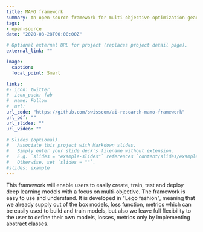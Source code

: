 ```yaml
---
title: MAMO framework
summary: An open-source framework for multi-objective optimization geared towards recommendation systems.
tags:
- open-source
date: "2020-08-28T00:00:00Z"

# Optional external URL for project (replaces project detail page).
external_link: ""

image:
  caption: 
  focal_point: Smart

links:
#- icon: twitter
#  icon_pack: fab
#  name: Follow
#  url: 
url_code: "https://github.com/swisscom/ai-research-mamo-framework"
url_pdf: ""
url_slides: ""
url_video: ""

# Slides (optional).
#   Associate this project with Markdown slides.
#   Simply enter your slide deck's filename without extension.
#   E.g. `slides = "example-slides"` references `content/slides/example-slides.md`.
#   Otherwise, set `slides = ""`.
#slides: example
---
```


This framework will enable users to easily create, train, test and deploy deep learning models with a focus on multi-objective. The framework is easy to use and understand. It is developed in "Lego fashion", meaning that we already supply out of the box models, loss function, metrics which can be easily used to build and train models, but also we leave full flexibility to the user to define their own models, losses, metrics only by implementing abstract classes.
